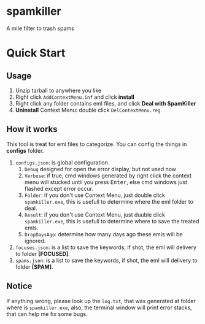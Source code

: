 # spamkiller
A mile filter to trash spams


# Quick Start

## Usage
1. Unzip tarball to anywhere you like
2. Right click `AddContextMenu.inf` and click **install**
3. Right click any folder contains eml files, and click **Deal with SpamKiller**
4. **Uninstall** Context Menu: double click `DelContextMenu.reg`

## How it works
This tool is treat for eml files to categorize. You can config the things in **configs** folder.
1. `configs.json`: is global configuration.
    1. `Debug` designed for open the error display, but not used now
    2. `Verbose`: if true, cmd windows generated by right click the context menu will stucked until you press <kbd>Enter</kbd>, else cmd windows just flashed except error occur.
    3. `Folder`: if you don't use Context Menu, just double click `spamkiller.exe`, this is usefull to determine where the eml folder to deal.
    4. `Result`: if you don't use Context Menu, just duuble click `spamkiller.exe`, this is usefull to determine where to save the treated emls.
    5. `DropDaysAgo`: determine how many days ago these emls will be ignored.
2. `focuses.json`: is a list to save the keywords, if shot, the eml will delivery to folder **[FOCUSED]**.
3. `spams.json`: is a list to save the keywords, if shot, the eml will delivery to folder **[SPAM]**.

## Notice
If anything wrong, please look up the `log.txt`, that was generated at folder where is `spamkiller.exe`, also, the terminal window will print error stacks, that can help me fix some bugs.
